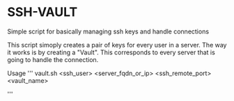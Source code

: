 # SSH-VAULT
Simple script for basically managing ssh keys and handle connections

This script simoply creates a pair of keys for every user in a server. The way it works is by
creating a "Vault". This corresponds to every server that is going to handle the connection.

Usage
'''
  vault.sh <ssh_user> <server_fqdn_or_ip> <ssh_remote_port> <vault_name>

'''
